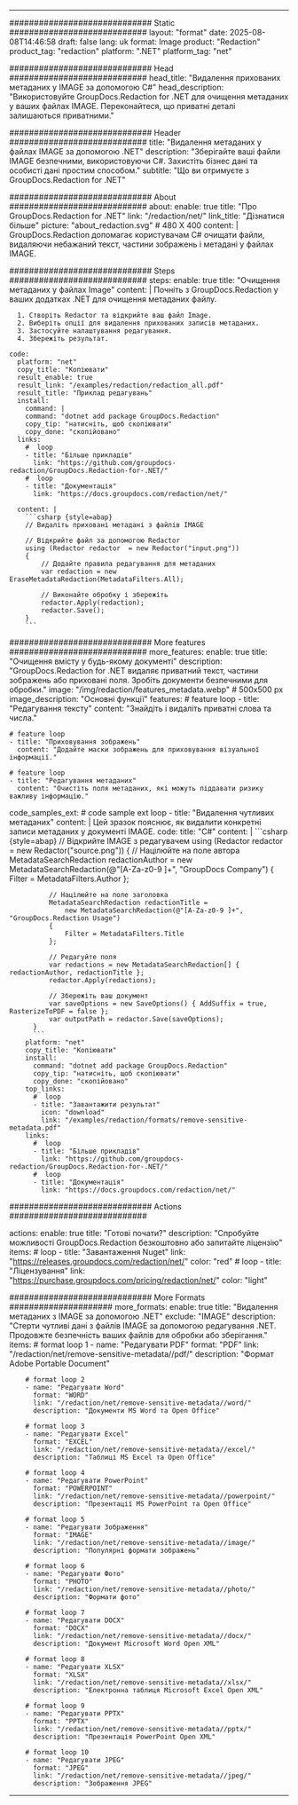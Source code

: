 
---
############################# Static ############################
layout: "format"
date:  2025-08-08T14:46:58
draft: false
lang: uk
format: Image
product: "Redaction"
product_tag: "redaction"
platform: ".NET"
platform_tag: "net"

############################# Head ############################
head_title: "Видалення прихованих метаданих у IMAGE за допомогою C#"
head_description: "Використовуйте GroupDocs.Redaction for .NET для очищення метаданих у ваших файлах IMAGE. Переконайтеся, що приватні деталі залишаються приватними."

############################# Header ############################
title: "Видалення метаданих у файлах IMAGE за допомогою .NET" 
description: "Зберігайте ваші файли IMAGE безпечними, використовуючи C#. Захистіть бізнес дані та особисті дані простим способом."
subtitle: "Що ви отримуєте з GroupDocs.Redaction for .NET" 

############################# About ############################
about:
    enable: true
    title: "Про GroupDocs.Redaction for .NET"
    link: "/redaction/net/"
    link_title: "Дізнатися більше"
    picture: "about_redaction.svg" # 480 X 400
    content: |
       GroupDocs.Redaction допомагає користувачам C# очищати файли, видаляючи небажаний текст, частини зображень і метадані у файлах IMAGE.

############################# Steps ############################
steps:
    enable: true
    title: "Очищення метаданих у файлах Image"
    content: |
      Почніть з GroupDocs.Redaction у ваших додатках .NET для очищення метаданих файлу.
      
      1. Створіть Redactor та відкрийте ваш файл Image.
      2. Виберіть опції для видалення прихованих записів метаданих.
      3. Застосуйте налаштування редагування.
      4. Збережіть результат.
   
    code:
      platform: "net"
      copy_title: "Копіювати"
      result_enable: true
      result_link: "/examples/redaction/redaction_all.pdf"
      result_title: "Приклад редагувань"
      install:
        command: |
        command: "dotnet add package GroupDocs.Redaction"
        copy_tip: "натисніть, щоб скопіювати"
        copy_done: "скопійовано"
      links:
        #  loop
        - title: "Більше прикладів"
          link: "https://github.com/groupdocs-redaction/GroupDocs.Redaction-for-.NET/"
        #  loop
        - title: "Документація"
          link: "https://docs.groupdocs.com/redaction/net/"
          
      content: |
        ```csharp {style=abap}
        // Видаліть приховані метадані з файлів IMAGE

        // Відкрийте файл за допомогою Redactor
        using (Redactor redactor  = new Redactor("input.png"))
        {
            // Додайте правила редагування для метаданих
            var redaction = new EraseMetadataRedaction(MetadataFilters.All);
            
            // Виконайте обробку і збережіть
            redactor.Apply(redaction);
            redactor.Save();
        }
        ```            


############################# More features ############################
more_features:
  enable: true
  title: "Очищення вмісту у будь-якому документі"
  description: "GroupDocs.Redaction for .NET видаляє приватний текст, частини зображень або приховані поля. Зробіть документи безпечними для обробки."
  image: "/img/redaction/features_metadata.webp" # 500x500 px
  image_description: "Основні функції"
  features:
    # feature loop
    - title: "Редагування тексту"
      content: "Знайдіть і видаліть приватні слова та числа."

    # feature loop
    - title: "Приховування зображень"
      content: "Додайте маски зображень для приховування візуальної інформації."

    # feature loop
    - title: "Редагування метаданих"
      content: "Очистіть поля метаданих, які можуть піддавати ризику важливу інформацію."
      
  code_samples_ext:
    # code sample ext loop
    - title: "Видалення чутливих метаданих"
      content: |
        Цей зразок пояснює, як видалити конкретні записи метаданих у документі IMAGE.
      code:
        title: "C#"
        content: |
          ```csharp {style=abap}
          //  Відкрийте IMAGE з редагувачем
          using (Redactor redactor  = new Redactor("source.png"))
          {
              // Націлюйте на поле автора
              MetadataSearchRedaction redactionAuthor = 
                  new MetadataSearchRedaction(@"[A-Za-z0-9 ]+", "GroupDocs Company")
              {
                  Filter = MetadataFilters.Author
              };

              // Націлюйте на поле заголовка
              MetadataSearchRedaction redactionTitle = 
                  new MetadataSearchRedaction(@"[A-Za-z0-9 ]+", "GroupDocs.Redaction Usage")
              {
                  Filter = MetadataFilters.Title
              };

              // Редагуйте поля
              var redactions = new MetadataSearchRedaction[] { redactionAuthor, redactionTitle };
              redactor.Apply(redactions);

              // Збережіть ваш документ
              var saveOptions = new SaveOptions() { AddSuffix = true, RasterizeToPDF = false };
              var outputPath = redactor.Save(saveOptions);
          }
          ```
        platform: "net"
        copy_title: "Копіювати"
        install:
          command: "dotnet add package GroupDocs.Redaction"
          copy_tip: "натисніть, щоб скопіювати"
          copy_done: "скопійовано"
        top_links:
          #  loop
          - title: "Завантажити результат"
            icon: "download"
            link: "/examples/redaction/formats/remove-sensitive-metadata.pdf"
        links:
          #  loop
          - title: "Більше прикладів"
            link: "https://github.com/groupdocs-redaction/GroupDocs.Redaction-for-.NET/"
          #  loop
          - title: "Документація"
            link: "https://docs.groupdocs.com/redaction/net/"


############################# Actions ############################

actions:
  enable: true
  title: "Готові почати?"
  description: "Спробуйте можливості GroupDocs.Redaction безкоштовно або запитайте ліцензію"
  items:
    #  loop
    - title: "Завантаження Nuget"
      link: "https://releases.groupdocs.com/redaction/net/"
      color: "red"
        #  loop
    - title: "Ліцензування"
      link: "https://purchase.groupdocs.com/pricing/redaction/net/"
      color: "light"


############################# More Formats #####################
more_formats:
    enable: true
    title: "Видалення метаданих з IMAGE за допомогою .NET"
    exclude: "IMAGE"
    description: "Стерти чутливі дані з файлів IMAGE за допомогою редагування .NET. Продовжте безпечність ваших файлів для обробки або зберігання."
    items: 
        # format loop 1
        - name: "Редагувати PDF"
          format: "PDF"
          link: "/redaction/net/remove-sensitive-metadata//pdf/"
          description: "Формат Adobe Portable Document"

        # format loop 2
        - name: "Редагувати Word"
          format: "WORD"
          link: "/redaction/net/remove-sensitive-metadata//word/"
          description: "Документи MS Word та Open Office"
          
        # format loop 3
        - name: "Редагувати Excel"
          format: "EXCEL"
          link: "/redaction/net/remove-sensitive-metadata//excel/"
          description: "Таблиці MS Excel та Open Office"

        # format loop 4
        - name: "Редагувати PowerPoint"
          format: "POWERPOINT"
          link: "/redaction/net/remove-sensitive-metadata//powerpoint/"
          description: "Презентації MS PowerPoint та Open Office"

        # format loop 5
        - name: "Редагувати Зображення"
          format: "IMAGE"
          link: "/redaction/net/remove-sensitive-metadata//image/"
          description: "Популярні формати зображень"

        # format loop 6
        - name: "Редагувати Фото"
          format: "PHOTO"
          link: "/redaction/net/remove-sensitive-metadata//photo/"
          description: "Формати фото"

        # format loop 7
        - name: "Редагувати DOCX"
          format: "DOCX"
          link: "/redaction/net/remove-sensitive-metadata//docx/"
          description: "Документ Microsoft Word Open XML"
          
        # format loop 8
        - name: "Редагувати XLSX"
          format: "XLSX"
          link: "/redaction/net/remove-sensitive-metadata//xlsx/"
          description: "Електронна таблиця Microsoft Excel Open XML"
          
        # format loop 9
        - name: "Редагувати PPTX"
          format: "PPTX"
          link: "/redaction/net/remove-sensitive-metadata//pptx/"
          description: "Презентація PowerPoint Open XML"

        # format loop 10
        - name: "Редагувати JPEG"
          format: "JPEG"
          link: "/redaction/net/remove-sensitive-metadata//jpeg/"
          description: "Зображення JPEG"


---